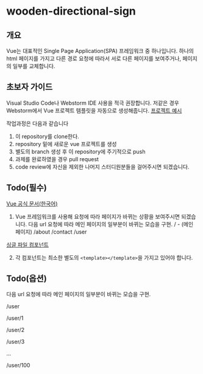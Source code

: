 # wooden-directional-sign

## 개요
Vue는 대표적인 Single Page Application(SPA) 프레임워크 중 하나입니다.
하나의 html 페이지를 가지고 
다른 경로 요청에 따라서 서로 다른 페이지를 보여주거나, 페이지의 일부를 교체합니다.

## 초보자 가이드
Visual Studio Code나 Webstorm IDE 사용을 적극 권장합니다.
저같은 경우 Webstorm에서 Vue 프로젝트 템플릿을 자동으로 생성해줍니다.
[프로젝트 예시](https://github.com/forestvue/vue-portfolio)

작업과정은 다음과 같습니다

1. 이 repository를 clone한다.
2. repository 밑에 새로운 vue 프로젝트를 생성
3. 별도의 branch 생성 후 이 repository에 주기적으로 push
4. 과제를 완료하였을 경우 pull request
5. code review에 자신을 제외한 나머지 스터디원분들을 걸어주시면 되겠습니다.

## Todo(필수)
[Vue 공식 문서(한국어)](https://kr.vuejs.org/v2/guide/index.html)

1. Vue 프레임워크를 사용해 요청에 따라 페이지가 바뀌는 상황을 보여주시면 되겠습니다.
다음 url 요청에 따라 메인 페이지의 일부분이 바뀌는 모습을 구현.
/ - (메인 페이지)
/about
/contact
/user

[싱글 파일 컴포넌트](https://kr.vuejs.org/v2/guide/single-file-components.html)

2. 각 컴포넌트는 최소한 별도의 `<template></template>`을 가지고 있어야 합니다.

## Todo(옵션)
다음 url 요청에 따라 메인 페이지의 일부분이 바뀌는 모습을 구현.

/user

/user/1

/user/2

/user/3

...

/user/100

